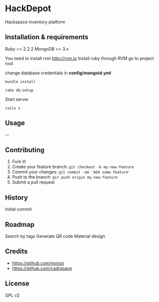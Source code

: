 # HackDepot

Hackspace inventory platform

## Installation & requirements

Ruby >= 2.2.2
MongoDB >= 3.x

You need to install rvm http://rvm.io
Install ruby through RVM
go to project root

change database credentials in **config/mongoid.yml**

```
bundle install
```

```
rake db:setup
```

Start server 

```
rails s 
```



## Usage

-- 

## Contributing

1. Fork it!
2. Create your feature branch: `git checkout -b my-new-feature`
3. Commit your changes: `git commit -am 'Add some feature'`
4. Push to the branch: `git push origin my-new-feature`
5. Submit a pull request

## History

Initial commit

## Roadmap

Search by tags
Generate QR code
Material design


## Credits

- https://github.com/noroot
- https://github.com/cadrspace

## License

GPL v2